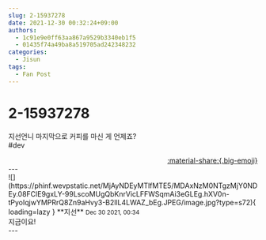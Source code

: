 ```yaml
---
slug: 2-15937278
date: 2021-12-30 00:32:24+09:00
authors:
  - 1c91e9e0ff63aa867a9529b3340eb1f5
  - 01435f74a49ba8a519705ad242348232
categories:
  - Jisun
tags:
  - Fan Post
---
```


# 2-15937278

<div class="post-container" markdown="1">
<div class="content-container md-sidebar__scrollwrap" markdown="1">

지선언니 마지막으로 커피를 마신 게 언제죠?<br>\#dev

</div>
</div>

<div style="text-align: right;" markdown="1">
<a href="https://weverse.io/fromis9/fanpost/2-15937278" style="text-align: right;">:material-share:{.big-emoji}</a>
</div>
---

<div class="comments-container md-sidebar__scrollwrap" markdown="1">
<div class="comment" markdown="1">
<div class='id-container' markdown="1">
![](https://phinf.wevpstatic.net/MjAyNDEyMTlfMTE5/MDAxNzM0NTgzMjY0NDEy.08FClE9gxLY-99LscoMUgQbKnrVicLFFWSqmAi3eGLEg.hXV0n-tPyoIqjwYMPRrQ8Zn9aHvy3-B2llL4LWAZ_bEg.JPEG/image.jpg?type=s72){ loading=lazy }
**<span class="artist">지선</span>** <small>Dec 30 2021, 00:34</small><br>
</div>
<div class='comment-body' markdown="1">
지금이요!
</div>
</div>
</div>
---
